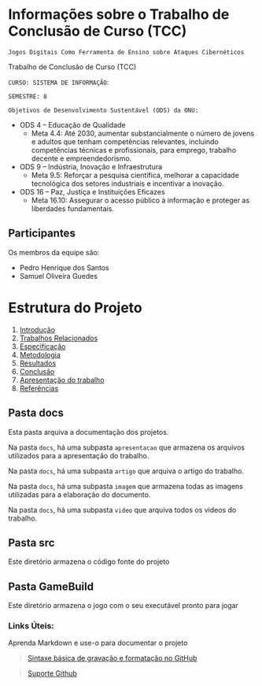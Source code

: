 # Informações sobre o Trabalho de Conclusão de Curso (TCC)
`Jogos Digitais Como Ferramenta de Ensino sobre Ataques Cibernéticos`  

Trabalho de Conclusão de Curso (TCC)
 
`CURSO: SISTEMA DE INFORMAÇÃO`: 

`SEMESTRE: 8`

`Objetivos de Desenvolvimento Sustentável (ODS) da ONU:` 
- ODS 4 – Educação de Qualidade
  - Meta 4.4: Até 2030, aumentar substancialmente o número de jovens e adultos que tenham competências relevantes, incluindo competências técnicas e profissionais, para emprego, trabalho decente e empreendedorismo.
- ODS 9 – Indústria, Inovação e Infraestrutura
  - Meta 9.5: Reforçar a pesquisa científica, melhorar a capacidade tecnológica dos setores industriais e incentivar a inovação.
- ODS 16 – Paz, Justiça e Instituições Eficazes
  - Meta 16.10: Assegurar o acesso público à informação e proteger as liberdades fundamentais.

## Participantes

Os membros da equipe são: 
- Pedro Henrique dos Santos
- Samuel Oliveira Guedes

# Estrutura do Projeto

1. [Introdução](./docs/1-Introdução.md)
2. [Trabalhos Relacionados](./docs/2-TrabalhosRelacionados.md)
3. [Especificação](./docs/3-Especificação.md)
4. [Metodologia](./docs/4-Metodologia.md)
5. [Resultados](./docs/5-Resultado.md)
6. [Conclusão](./docs/6-Conclusão.md)
7. [Apresentação do trabalho](./docs/apresentacao/README.md)
8. [Referências](./docs/7-Referências.md)



## Pasta docs

Esta pasta arquiva a documentação dos projetos.

Na pasta `docs`, há uma subpasta `apresentacao` que armazena os arquivos utilizados para a apresentação do trabalho.

Na pasta `docs`, há uma subpasta `artigo` que arquiva o artigo do trabalho.

Na pasta `docs`, há uma subpasta `imagem` que armazena todas as
imagens utilizadas para a elaboração do documento.

Na pasta `docs`, há uma subpasta `video` que arquiva todos os
videos do trabalho.

## Pasta src

Este diretório armazena o código fonte do projeto

## Pasta GameBuild

Este diretório armazena o jogo com o seu executável pronto para jogar

### Links Úteis:

Aprenda Markdown e use-o para documentar o projeto  

> [Sintaxe básica de gravação e formatação no GitHub](https://guides.github.com/features/mastering-markdown/)

> [Suporte Github](https://help.github.com/pt/github/writing-on-github/getting-started-with-writing-and-formatting-on-github)

